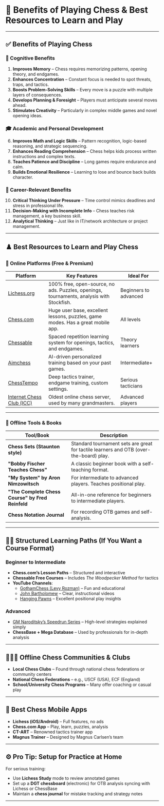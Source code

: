 # 🧠 Benefits of Playing Chess & Best Resources to Learn and Play

---

## ✅ Benefits of Playing Chess

### 🧠 Cognitive Benefits
1. **Improves Memory** – Chess requires memorizing patterns, opening theory, and endgames.  
2. **Enhances Concentration** – Constant focus is needed to spot threats, traps, and tactics.  
3. **Boosts Problem-Solving Skills** – Every move is a puzzle with multiple layers of consequences.  
4. **Develops Planning & Foresight** – Players must anticipate several moves ahead.  
5. **Stimulates Creativity** – Particularly in complex middle games and novel opening ideas.  

### 🎓 Academic and Personal Development
6. **Improves Math and Logic Skills** – Pattern recognition, logic-based reasoning, and strategic sequencing.  
7. **Enhances Reading Comprehension** – Chess helps kids process written instructions and complex texts.  
8. **Teaches Patience and Discipline** – Long games require endurance and calm.  
9. **Builds Emotional Resilience** – Learning to lose and bounce back builds character.  

### 💼 Career-Relevant Benefits
10. **Critical Thinking Under Pressure** – Time control mimics deadlines and stress in professional life.  
11. **Decision-Making with Incomplete Info** – Chess teaches risk management, a key business skill.  
12. **Analytical Thinking** – Just like in IT/network architecture or project management.  

---

## ♟️ Best Resources to Learn and Play Chess

### 🔹 Online Platforms (Free & Premium)

| Platform | Key Features | Ideal For |
|---------|--------------|-----------|
| [Lichess.org](https://lichess.org) | 100% free, open-source, no ads. Puzzles, openings, tournaments, analysis with Stockfish. | Beginners to advanced |
| [Chess.com](https://www.chess.com) | Huge user base, excellent lessons, puzzles, game modes. Has a great mobile app. | All levels |
| [Chessable](https://www.chessable.com) | Spaced repetition learning system for openings, tactics, and endgames. | Theory learners |
| [Aimchess](https://aimchess.com) | AI-driven personalized training based on your past games. | Intermediate+ |
| [ChessTempo](https://chesstempo.com) | Deep tactics trainer, endgame training, custom settings. | Serious tacticians |
| [Internet Chess Club (ICC)](https://www.chessclub.com) | Oldest online chess server, used by many grandmasters. | Advanced players |

---

### 🔹 Offline Tools & Books

| Tool/Book | Description |
|-----------|-------------|
| **Chess Sets (Staunton style)** | Standard tournament sets are great for tactile learners and OTB (over-the-board) play. |
| **"Bobby Fischer Teaches Chess"** | A classic beginner book with a self-teaching format. |
| **"My System" by Aron Nimzowitsch** | For intermediate to advanced players. Teaches positional play. |
| **"The Complete Chess Course" by Fred Reinfeld** | All-in-one reference for beginners to intermediate players. |
| **Chess Notation Journal** | For recording OTB games and self-analysis. |

---

## 👨‍🏫 Structured Learning Paths (If You Want a Course Format)

### Beginner to Intermediate
- **Chess.com’s Lesson Paths** – Structured and interactive  
- **Chessable Free Courses** – Includes _The Woodpecker Method_ for tactics  
- **YouTube Channels**:  
  - [GothamChess (Levy Rozman)](https://www.youtube.com/c/GothamChess) – Fun and educational  
  - [John Bartholomew](https://www.youtube.com/c/JohnBartholomew) – Clear, instructional videos  
  - [Hanging Pawns](https://www.youtube.com/c/HangingPawns) – Excellent positional play insights  

### Advanced
- [GM Naroditsky’s Speedrun Series](https://www.youtube.com/c/DanielNaroditskyGM) – High-level strategies explained simply  
- **ChessBase + Mega Database** – Used by professionals for in-depth analysis  

---

## 🧑‍🤝‍🧑 Offline Chess Communities & Clubs

- **Local Chess Clubs** – Found through national chess federations or community centers  
- **National Chess Federations** – e.g., USCF (USA), ECF (England)  
- **School/University Chess Programs** – Many offer coaching or casual play  

---

## 📱 Best Chess Mobile Apps

- **Lichess (iOS/Android)** – Full features, no ads  
- **Chess.com App** – Play, learn, puzzles, analysis  
- **CT-ART** – Renowned tactics trainer app  
- **Magnus Trainer** – Designed by Magnus Carlsen’s team  

---

## ⚙️ Pro Tip: Setup for Practice at Home

For serious training:
- Use **Lichess Study** mode to review annotated games  
- Set up a **DGT chessboard** (electronic) for OTB analysis syncing with Lichess or ChessBase  
- Maintain a **chess journal** for mistake tracking and strategy notes  

---
